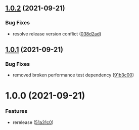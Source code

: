 ## [1.0.2](https://github.com/Vadimskyi/EventManager/compare/v1.0.1...v1.0.2) (2021-09-21)


### Bug Fixes

* resolve release version conflict ([038d2ad](https://github.com/Vadimskyi/EventManager/commit/038d2ad5a7d2cf26ad779c0eefae4c86340a3ed4))

## [1.0.1](https://github.com/Vadimskyi/EventManager/compare/v1.0.0...v1.0.1) (2021-09-21)


### Bug Fixes

* removed broken performance test dependency ([91b3c00](https://github.com/Vadimskyi/EventManager/commit/91b3c0034cd8c968b443b9201f2337af04ef0cdf))

# 1.0.0 (2021-09-21)


### Features

* rerelease ([51a31c0](https://github.com/Vadimskyi/EventManager/commit/51a31c00e99429d9f57e437651f19ae7edf54f77))
